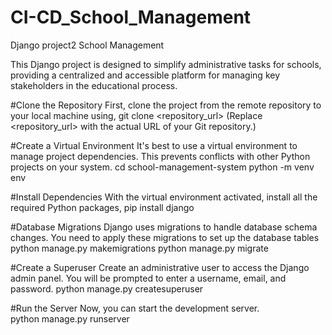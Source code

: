 # CI-CD_School_Management
Django project2 School Management

This Django project is designed to simplify administrative tasks for schools, providing a centralized and accessible platform for managing key stakeholders in the educational process.

#Clone the Repository
First, clone the project from the remote repository to your local machine using, 
    git clone <repository_url> (Replace <repository_url> with the actual URL of your Git repository.)

#Create a Virtual Environment
It's best to use a virtual environment to manage project dependencies. This prevents conflicts with other Python projects on your system.
   cd school-management-system
   python -m venv env

#Install Dependencies
With the virtual environment activated, install all the required Python packages,
   pip install django

#Database Migrations
Django uses migrations to handle database schema changes. You need to apply these migrations to set up the database tables
  python manage.py makemigrations
  python manage.py migrate

#Create a Superuser
Create an administrative user to access the Django admin panel. You will be prompted to enter a username, email, and password.
  python manage.py createsuperuser

#Run the Server
Now, you can start the development server.  
  python manage.py runserver
